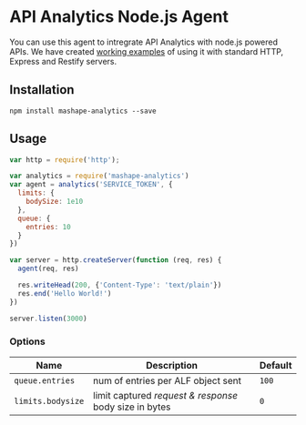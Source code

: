 # API Analytics Node.js Agent

You can use this agent to intregrate API Analytics with node.js powered APIs. We have created [working examples](https://github.com/mashape/analytics-node-agent/tree/master/examples) of using it with standard HTTP, Express and Restify servers.

## Installation

``` shell
npm install mashape-analytics --save
```

## Usage

``` js
var http = require('http');

var analytics = require('mashape-analytics')
var agent = analytics('SERVICE_TOKEN', {
  limits: {
    bodySize: 1e10
  },
  queue: {
    entries: 10
  }
})

var server = http.createServer(function (req, res) {
  agent(req, res)

  res.writeHead(200, {'Content-Type': 'text/plain'})
  res.end('Hello World!')
})

server.listen(3000)
```

### Options

| Name              | Description                                             | Default |
| ----------------- | ------------------------------------------------------- | ------- |
| `queue.entries`   | num of entries per ALF object sent                      | `100`   |
| `limits.bodysize` | limit captured *request & response* body size in bytes  | `0`     |
